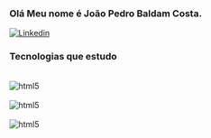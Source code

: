 ### Olá Meu nome é João Pedro Baldam Costa.

[![Linkedin](https://img.shields.io/badge/LinkedIn-0077B5?style=for-the-badge&logo=linkedin&logoColor=white)](https://www.linkedin.com/in/jo%C3%A3o-pedro-baldam-costa-9a5029244/)

### Tecnologias que estudo
<div style= "display: inline_block"><br/>
<img align="Center" alt = "html5" src = "https://img.shields.io/badge/C%2B%2B-00599C?style=for-the-badge&logo=c%2B%2B&logoColor=white"/>
<div style= "display: inline_block"><br/>
<img align="Center" alt = "html5" src = "https://img.shields.io/badge/Dart-0175C2?style=for-the-badge&logo=dart&logoColor=white"/>
<div style= "display: inline_block"><br/>
<img align="Center" alt = "html5" src = "https://img.shields.io/badge/Flutter-02569B?style=for-the-badge&logo=flutter&logoColor=white"/>

</div>

